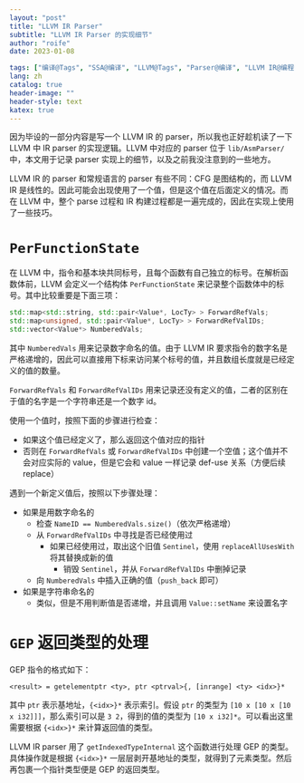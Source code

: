 ```yaml
---
layout: "post"
title: "LLVM IR Parser"
subtitle: "LLVM IR Parser 的实现细节"
author: "roife"
date: 2023-01-08

tags: ["编译@Tags", "SSA@编译", "LLVM@Tags", "Parser@编译", "LLVM IR@编程语言"]
lang: zh
catalog: true
header-image: ""
header-style: text
katex: true
---
```


因为毕设的一部分内容是写一个 LLVM IR 的 parser，所以我也正好趁机读了一下 LLVM 中 IR parser 的实现逻辑。LLVM 中对应的 parser 位于 `lib/AsmParser/` 中，本文用于记录 parser 实现上的细节，以及之前我没注意到的一些地方。

LLVM IR 的 parser 和常规语言的 parser 有些不同：CFG 是图结构的，而 LLVM IR 是线性的。因此可能会出现使用了一个值，但是这个值在后面定义的情况。而在 LLVM 中，整个 parse 过程和 IR 构建过程都是一遍完成的，因此在实现上使用了一些技巧。

# `PerFunctionState`

在 LLVM 中，指令和基本块共同标号，且每个函数有自己独立的标号。在解析函数体前，LLVM 会定义一个结构体 `PerFunctionState` 来记录整个函数体中的标号。其中比较重要是下面三项：

```c++
std::map<std::string, std::pair<Value*, LocTy> > ForwardRefVals;
std::map<unsigned, std::pair<Value*, LocTy> > ForwardRefValIDs;
std::vector<Value*> NumberedVals;
```

其中 `NumberedVals` 用来记录数字命名的值。由于 LLVM IR 要求指令的数字名是严格递增的，因此可以直接用下标来访问某个标号的值，并且数组长度就是已经定义的值的数量。

`ForwardRefVals` 和 `ForwardRefValIDs` 用来记录还没有定义的值，二者的区别在于值的名字是一个字符串还是一个数字 id。

使用一个值时，按照下面的步骤进行检查：
- 如果这个值已经定义了，那么返回这个值对应的指针
- 否则在 `ForwardRefVals` 或 `ForwardRefValIDs` 中创建一个空值；这个值并不会对应实际的 value，但是它会和 value 一样记录 def-use 关系（方便后续 replace）

遇到一个新定义值后，按照以下步骤处理：
- 如果是用数字命名的
  + 检查 `NameID == NumberedVals.size()`（依次严格递增）
  + 从 `ForwardRefValIDs` 中寻找是否已经使用过
    + 如果已经使用过，取出这个旧值 `Sentinel`，使用 `replaceAllUsesWith` 将其替换成新的值
      + 销毁 `Sentinel`，并从 `ForwardRefValIDs` 中删掉记录
  + 向 `NumberedVals` 中插入正确的值（`push_back` 即可）
- 如果是字符串命名的
  - 类似，但是不用判断值是否递增，并且调用 `Value::setName` 来设置名字

# `GEP` 返回类型的处理

GEP 指令的格式如下：

```llvmir
<result> = getelementptr <ty>, ptr <ptrval>{, [inrange] <ty> <idx>}*
```

其中 `ptr` 表示基地址，`{<idx>}*` 表示索引。假设 `ptr` 的类型为 `[10 x [10 x [10 x i32]]]`，那么索引可以是 `3 2`，得到的值的类型为 `[10 x i32]*`。可以看出这里需要根据 `{<idx>}*` 来计算返回值的类型。

LLVM IR parser 用了 `getIndexedTypeInternal` 这个函数进行处理 GEP 的类型。具体操作就是根据 `{<idx>}*` 一层层剥开基地址的类型，就得到了元素类型。然后再包裹一个指针类型便是 GEP 的返回类型。